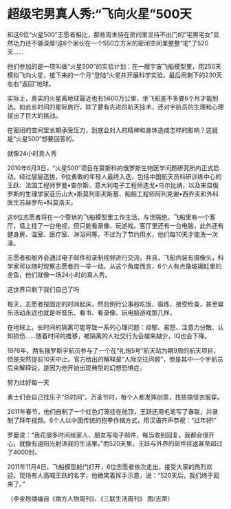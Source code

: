 # 超级宅男真人秀:“飞向火星”500天

和这6位“火星500”志愿者相比，那些周末待在房间里坚持不出门的“宅男宅女”显然功力还不够深厚!这6个家伙在一个550立方米的密闭空间里整整“宅”了520天…… 

他们参加的是一项叫做“火星500”的实验计划：在一艘宇宙飞船模型里，用250天模拟飞向火星，接下来的一个月“登陆”火星并开展科学实验，最后用剩下的230天左右“返回”地球。 

实际上，真实的火星离地球最近也有5600万公里，坐飞船差不多要6个月才能到达。如此长时间的星际旅行，除了要有先进的航天技术，还对宇航员的生理和心理提出了巨大的挑战。 

在密闭的空间里长期承受压力，到底会对人的精神和身体造成怎样的影响？这就是“火星500”想要回答的。 

就像24小时真人秀 

2010年6月3日，“火星500”项目在莫斯科的俄罗斯生物医学问题研究所内正式启动。经过层层选拔，6位勇敢的年轻人最终入选，包括中国航天员科研训练中心的王跃、法国工程师罗曼•查尔斯、意大利电子工程师迭戈•乌尔比纳，以及来自俄罗斯的生理学家亚历山大•斯莫列耶夫斯基、船舰工程师阿列克谢•西乔夫和外科医生苏赫罗布•科莫洛夫。 

这6位志愿者将在一个管状的飞船模型里工作生活，与世隔绝。飞船里有一个客厅，墙上挂了一台电视，但只能看录像、玩游戏。客厅里还有一台电脑，此外还有健身房、温室、医疗室、淋浴间等。不过为了节约用水，他们每10天才能洗一次澡。 

志愿者和舱外会通过电子邮件和录制视频进行交流，并且，飞船内装有摄像头，科学家可以随时观察志愿者的一举一动。从这个角度而言，6个人有点像玻璃缸里的金鱼，他们就像一场24小时的真人秀。 

这世界只剩下我们自己了吗 

每天，志愿者按固定的时间起床，然后例行公事般吃饭、锻炼、接受检查，甚至娱乐活动永远也就是听音乐、看书、看录像、玩电脑游戏那几样。 

在地球上，长时间的隔离可能导致一系列心理问题：抑郁、易怒、注意力分散、认知损伤……随着时间的推移，被隔离的人社交行为会越来越少，IQ也会下降。 

1976年，两名俄罗斯宇航员参与了一个在“礼炮5号”航天站为期9周的航天项目，但是突然提前10天中止。官方给出的解释是“人际交往问题”，但是其中一个宇航员后来解释说，是因为他开始出现典型的幻想恐惧症。 

努力过好每一天 

勇士们会自己找乐子“杀时间”。万圣节时，每个人都发挥创意，找些搞怪衣服穿。 

2011年春节，他们自制了一个红色灯笼挂在舱顶，王跃还用毛笔写了春联，并录制了拜年视频。6个人以中国传统的抱拳作揖方式，用汉语齐声恭祝：“过年好!” 

罗曼说：“我花很多时间给家人、朋友写电子邮件，每当收到回复，我都会很开心，就像有道阳光射进我的生活里。”而520天里，王跃与外界的邮件往返甚至超过了4000封。 

2011年11月4日，飞船模型舱门打开，6位志愿者依次走出，接受大家的热烈欢迎。现场有人高喊王跃的名字，他微笑着挥手示意，说：“520天后，我们终于回来了。” 

（李金玲摘编自《南方人物周刊》、《三联生活周刊》 图/志荣）